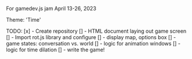 For gamedev.js jam April 13-26, 2023

Theme: 'Time'

TODO:
[x] - Create repository
[] - HTML document laying out game screen
[] - Import rot.js library and configure
[] - display map, options box
[] - game states: conversation vs. world
[] - logic for animation windows
[] - logic for time dilation
[] - write the game!
